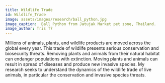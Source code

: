 ```yaml
---
title: Wildlife Trade
id: Wildlife_Trade
image: assets/images/research/ball_python.jpg
image_caption: 	Ball Python from Jatujak Market pet zone, Thailand.
image_author: Tris T7
---
```


Millions of animals, plants, and wildlife products are moved across the global every year. This trade of wildlife presents serious conservation and biosecurity threats. Removing plants and animals from their natural habitat can endanger populations with extinction. Moving plants and animals can result in spread of diseases and produce new invasive species. My research seeks to understand the dynamics of the wildlife trade of live animals, in particular the conservation and invasive species threats. 
